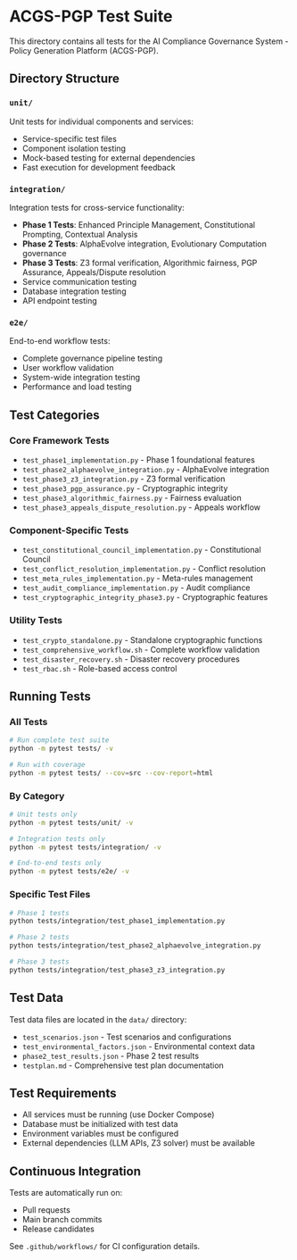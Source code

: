 # ACGS-PGP Test Suite

This directory contains all tests for the AI Compliance Governance System - Policy Generation Platform (ACGS-PGP).

## Directory Structure

### `unit/`
Unit tests for individual components and services:
- Service-specific test files
- Component isolation testing
- Mock-based testing for external dependencies
- Fast execution for development feedback

### `integration/`
Integration tests for cross-service functionality:
- **Phase 1 Tests**: Enhanced Principle Management, Constitutional Prompting, Contextual Analysis
- **Phase 2 Tests**: AlphaEvolve integration, Evolutionary Computation governance
- **Phase 3 Tests**: Z3 formal verification, Algorithmic fairness, PGP Assurance, Appeals/Dispute resolution
- Service communication testing
- Database integration testing
- API endpoint testing

### `e2e/`
End-to-end workflow tests:
- Complete governance pipeline testing
- User workflow validation
- System-wide integration testing
- Performance and load testing

## Test Categories

### Core Framework Tests
- `test_phase1_implementation.py` - Phase 1 foundational features
- `test_phase2_alphaevolve_integration.py` - AlphaEvolve integration
- `test_phase3_z3_integration.py` - Z3 formal verification
- `test_phase3_pgp_assurance.py` - Cryptographic integrity
- `test_phase3_algorithmic_fairness.py` - Fairness evaluation
- `test_phase3_appeals_dispute_resolution.py` - Appeals workflow

### Component-Specific Tests
- `test_constitutional_council_implementation.py` - Constitutional Council
- `test_conflict_resolution_implementation.py` - Conflict resolution
- `test_meta_rules_implementation.py` - Meta-rules management
- `test_audit_compliance_implementation.py` - Audit compliance
- `test_cryptographic_integrity_phase3.py` - Cryptographic features

### Utility Tests
- `test_crypto_standalone.py` - Standalone cryptographic functions
- `test_comprehensive_workflow.sh` - Complete workflow validation
- `test_disaster_recovery.sh` - Disaster recovery procedures
- `test_rbac.sh` - Role-based access control

## Running Tests

### All Tests
```bash
# Run complete test suite
python -m pytest tests/ -v

# Run with coverage
python -m pytest tests/ --cov=src --cov-report=html
```

### By Category
```bash
# Unit tests only
python -m pytest tests/unit/ -v

# Integration tests only
python -m pytest tests/integration/ -v

# End-to-end tests only
python -m pytest tests/e2e/ -v
```

### Specific Test Files
```bash
# Phase 1 tests
python tests/integration/test_phase1_implementation.py

# Phase 2 tests
python tests/integration/test_phase2_alphaevolve_integration.py

# Phase 3 tests
python tests/integration/test_phase3_z3_integration.py
```

## Test Data

Test data files are located in the `data/` directory:
- `test_scenarios.json` - Test scenarios and configurations
- `test_environmental_factors.json` - Environmental context data
- `phase2_test_results.json` - Phase 2 test results
- `testplan.md` - Comprehensive test plan documentation

## Test Requirements

- All services must be running (use Docker Compose)
- Database must be initialized with test data
- Environment variables must be configured
- External dependencies (LLM APIs, Z3 solver) must be available

## Continuous Integration

Tests are automatically run on:
- Pull requests
- Main branch commits
- Release candidates

See `.github/workflows/` for CI configuration details.
